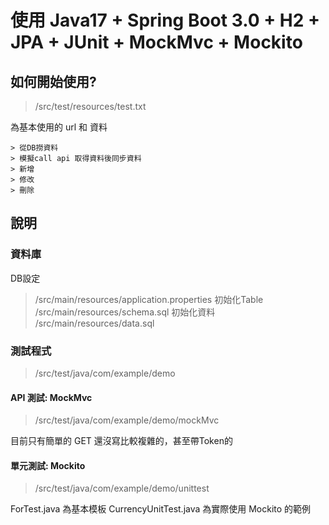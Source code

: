 # 使用 Java17 + Spring Boot 3.0 + H2 + JPA + JUnit + MockMvc + Mockito

## 如何開始使用?

> /src/test/resources/test.txt 

為基本使用的 url 和 資料

```
> 從DB撈資料 
> 模擬call api 取得資料後同步資料 
> 新增 
> 修改 
> 刪除 
```

## 說明

### 資料庫
DB設定
> /src/main/resources/application.properties
初始化Table
> /src/main/resources/schema.sql
初始化資料
> /src/main/resources/data.sql


### 測試程式

> /src/test/java/com/example/demo 

#### API 測試: MockMvc

> /src/test/java/com/example/demo/mockMvc 

目前只有簡單的 GET
還沒寫比較複雜的，甚至帶Token的

#### 單元測試: Mockito

> /src/test/java/com/example/demo/unittest 

ForTest.java 為基本模板
CurrencyUnitTest.java 為實際使用 Mockito 的範例
